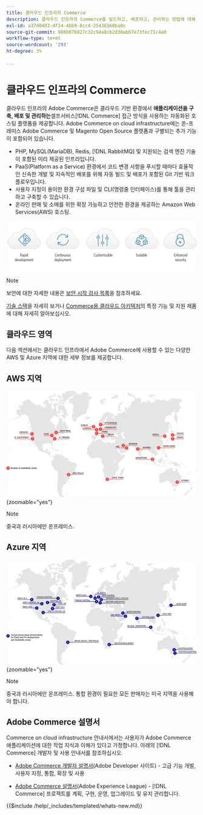 ```yaml
---
title: 클라우드 인프라의 Commerce
description: 클라우드 인프라의 Commerce를 빌드하고, 배포하고, 관리하는 방법에 대해 알아봅니다.
exl-id: a37d0403-df14-4bb9-8cc4-25436560ba0c
source-git-commit: 988b07b827c32c94a8cb2d30abb7e73fec71c4a0
workflow-type: tm+mt
source-wordcount: '293'
ht-degree: 3%

---
```



# 클라우드 인프라의 Commerce

클라우드 인프라의 Adobe Commerce은 클라우드 기반 환경에서 **애플리케이션을 구축, 배포 및 관리하는**&#x200B;셀프서비스[!DNL Commerce] 접근 방식을 사용하는 자동화된 호스팅 플랫폼을 제공합니다. Adobe Commerce on cloud infrastructure에는 온-프레미스 Adobe Commerce 및 Magento Open Source 플랫폼과 구별되는 추가 기능이 포함되어 있습니다.

- PHP, MySQL(MariaDB), Redis, [!DNL RabbitMQ] 및 지원되는 검색 엔진 기술이 포함된 미리 제공된 인프라입니다.
- PaaS(Platform as a Service) 환경에서 코드 변경 사항을 푸시할 때마다 효율적인 신속한 개발 및 지속적인 배포를 위해 자동 빌드 및 배포가 포함된 Git 기반 워크플로우입니다.
- 사용자 지정이 용이한 환경 구성 파일 및 CLI(명령줄 인터페이스)를 통해 툴을 관리하고 구축할 수 있습니다.
- 온라인 판매 및 소매를 위한 확장 가능하고 안전한 환경을 제공하는 Amazon Web Services(AWS) 호스팅.

![클라우드의 이점](../assets/CloudBenefits.svg)

>[!NOTE]
>
>보안에 대한 자세한 내용은 [보안 시작 검사 목록](https://experienceleague.adobe.com/en/docs/commerce-on-cloud/user-guide/launch/checklist#security-configuration)을 참조하세요.

[기술 스택](architecture/tech-stack.md)을 자세히 보거나 [Commerce용 클라우드 아키텍처](architecture/cloud-architecture.md)의 특정 기능 및 지원 제품에 대해 자세히 알아보십시오.

<div id="recs-overview-body-1"></div>
<div id="recs-overview-body-2"></div>
<div id="recs-overview-body-3"></div>
<div id="recs-overview-body-4"></div>
<div id="recs-overview-body-5"></div>
<div id="recs-overview-body-6"></div>

## 클라우드 영역

다음 섹션에서는 클라우드 인프라에서 Adobe Commerce에 사용할 수 있는 다양한 AWS 및 Azure 지역에 대한 세부 정보를 제공합니다.

## AWS 지역

![AWS 지역을 보여 주는 다이어그램](../assets/aws-regions.svg){zoomable="yes"}

>[!NOTE]
>
> 중국과 러시아에만 온프레미스.

## Azure 지역

![Azure 지역을 보여 주는 다이어그램](../assets/azure-regions.svg){zoomable="yes"}

>[!NOTE]
>
> 중국과 러시아에만 온프레미스. 통합 환경이 필요한 모든 판매자는 미국 지역을 사용해야 합니다.

## Adobe Commerce 설명서

Commerce on cloud infrastructure 안내서에서는 사용자가 Adobe Commerce 애플리케이션에 대한 작업 지식과 이해가 있다고 가정합니다. 아래의 [!DNL Commerce] 개발자 및 사용 안내서를 참조하십시오.

- [Adobe Commerce 개발자 설명서](https://developer.adobe.com/commerce/docs/)&#x200B;(Adobe Developer 사이트) - 고급 기능 개발, 사용자 지정, 통합, 확장 및 사용

- [Adobe Commerce 설명서](https://experienceleague.adobe.com/docs/commerce.html)&#x200B;(Adobe Experience League) - [!DNL Commerce] 프로젝트를 계획, 구현, 운영, 업그레이드 및 유지 관리합니다.

{{$include /help/_includes/templated/whats-new.md}}

<!-- Last updated from includes: 2025-09-19 20:32:03 -->
